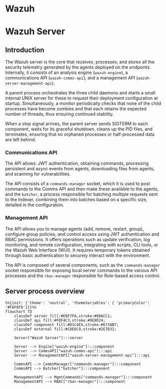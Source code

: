 # Wazuh

# Wazuh Server
## Introduction

The Wazuh server is the core that receives, processes, 
and stores all the security telemetry generated by the agents deployed on the endpoints. 
Internally, it consists of an analysis engine (`wazuh-engine`), a communications API (`wazuh-comms-api`); 
and a management API (`wazuh-server-management-api`).

A parent process orchestrates the three child daemons 
and starts a small internal UNIX server for these to request their deployment configuration at startup.
Simultaneously, a monitor periodically checks that none of the child processes have become zombies and that 
each retains the expected number of threads, thus ensuring continued stability. 

When a stop signal arrives, the parent server sends SIGTERM to each component, 
waits for its graceful shutdown, cleans up the PID files, and terminates, ensuring that no orphaned 
processes or half-processed data are left behind.

### Communications API

The API allows: JWT authentication, obtaining commands, processing persistent and async events from agents, 
downloading files from agents, and scanning for vulnerabilities.


The API consists of a `commands-manager` socket, which it is used to post commands to the Comms API and then make these available to the agents, 
and the `batcher`, a process responsible for batching multiple requests sent to the Indexer, combining them into batches based on a 
specific size, detailed in the configuration.

### Management API

The API allows you to manage agents (add, remove, restart, group), configure group policies, 
and control access using JWT authentication and RBAC permissions. It offers operations such as update verification, 
log monitoring, and remote configuration, integrating with scripts, CLI tools, or the Wazuh Web Interface (WUI). It 
requires temporary tokens obtained through basic authentication to securely interact with the environment.


The API is composed of several components, such as the `commands-manager` socket responsible for exposing local server
commands to the various API processes and the `rbac-manager` responsible for Role-based access control.

## Server process overview

```mermaid
%%{init: {'theme': 'neutral', 'themeVariables': { 'primaryColor': '#F8F8F8'}}}%%
flowchart TD
    classDef server fill:#E0F7FA,stroke:#00ACC1;
    classDef api fill:#F0F4C3,stroke:#9E9D24;
    classDef component fill:#D1C4E9,stroke:#673AB7;
    classDef external fill:#C8E6C9,stroke:#2E7D32;

    Server["Wazuh Server"]:::server
    
    Server --> Engine["wazuh-engine"]:::component
    Server --> CommsAPI["wazuh-comms-api"]:::api
    Server --> ManagementAPI["wazuh-server-management-api"]:::api
    
    CommsAPI --> CommsManager["commands-manager"]:::component
    CommsAPI --> Batcher["batcher"]:::component
    
    ManagementAPI --> MgmtCommands["commands-manager"]:::component
    ManagementAPI --> RBAC["rbac-manager"]:::component

```
